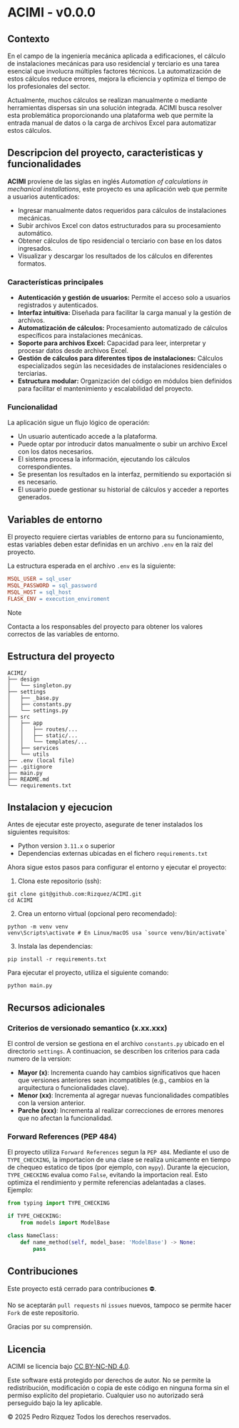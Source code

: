 # ACIMI - v0.0.0

## Contexto
En el campo de la ingeniería mecánica aplicada a edificaciones, el cálculo de instalaciones mecánicas para uso residencial y terciario es una tarea esencial que involucra múltiples factores técnicos. La automatización de estos cálculos reduce errores, mejora la eficiencia y optimiza el tiempo de los profesionales del sector.

Actualmente, muchos cálculos se realizan manualmente o mediante herramientas dispersas sin una solución integrada. ACIMI busca resolver esta problemática proporcionando una plataforma web que permite la entrada manual de datos o la carga de archivos Excel para automatizar estos cálculos.

## Descripcion del proyecto, caracteristicas y funcionalidades
__ACIMI__ proviene de las siglas en inglés _Automation of calculations in mechanical installations_, este proyecto es una aplicación web que permite a usuarios autenticados:
- Ingresar manualmente datos requeridos para cálculos de instalaciones mecánicas.
- Subir archivos Excel con datos estructurados para su procesamiento automático.
- Obtener cálculos de tipo residencial o terciario con base en los datos ingresados.
- Visualizar y descargar los resultados de los cálculos en diferentes formatos.

### Características principales
- __Autenticación y gestión de usuarios:__ Permite el acceso solo a usuarios registrados y autenticados.
- __Interfaz intuitiva:__ Diseñada para facilitar la carga manual y la gestión de archivos.
- __Automatización de cálculos:__ Procesamiento automatizado de cálculos específicos para instalaciones mecánicas.
- __Soporte para archivos Excel:__ Capacidad para leer, interpretar y procesar datos desde archivos Excel.
- __Gestión de cálculos para diferentes tipos de instalaciones:__ Cálculos especializados según las necesidades de instalaciones residenciales o terciarias.
- __Estructura modular:__ Organización del código en módulos bien definidos para facilitar el mantenimiento y escalabilidad del proyecto.

### Funcionalidad
La aplicación sigue un flujo lógico de operación:
- Un usuario autenticado accede a la plataforma.
- Puede optar por introducir datos manualmente o subir un archivo Excel con los datos necesarios.
- El sistema procesa la información, ejecutando los cálculos correspondientes.
- Se presentan los resultados en la interfaz, permitiendo su exportación si es necesario.
- El usuario puede gestionar su historial de cálculos y acceder a reportes generados.

## Variables de entorno
El proyecto requiere ciertas variables de entorno para su funcionamiento, estas variables deben estar definidas en un archivo `.env` en la raiz del proyecto.

La estructura esperada en el archivo `.env` es la siguiente:
```makefile
MSQL_USER = sql_user
MSQL_PASSWORD = sql_password
MSQL_HOST = sql_host
FLASK_ENV = execution_enviroment
```

> [!NOTE]
> Contacta a los responsables del proyecto para obtener los valores correctos de las variables de entorno.

## Estructura del proyecto
```
ACIMI/
├── design
│   └── singleton.py
├── settings
│   ├── _base.py
│   ├── constants.py
│   └── settings.py
├── src
│   ├── app
│   │   ├── routes/...
│   │   ├── static/...
│   │   └── templates/...
│   ├── services
│   └── utils
├── .env (local file)
├── .gitignore
├── main.py
├── README.md
└── requirements.txt
```

## Instalacion y ejecucion
Antes de ejecutar este proyecto, asegurate de tener instalados los siguientes requisitos:
- Python version `3.11.x` o superior
- Dependencias externas ubicadas en el fichero `requirements.txt`

Ahora sigue estos pasos para configurar el entorno y ejecutar el proyecto:

1. Clona este repositorio (ssh):
```
git clone git@github.com:Rizquez/ACIMI.git
cd ACIMI
```

2. Crea un entorno virtual (opcional pero recomendado):
```
python -m venv venv
venv\Scripts\activate # En Linux/macOS usa `source venv/bin/activate`
```

3. Instala las dependencias:
```
pip install -r requirements.txt
```

Para ejecutar el proyecto, utiliza el siguiente comando:
```
python main.py
```

## Recursos adicionales

### Criterios de versionado semantico (x.xx.xxx)
El control de version se gestiona en el archivo `constants.py` ubicado en el directorio `settings`. A continuacion, se describen los criterios para cada numero de la version:
- __Mayor (x)__: Incrementa cuando hay cambios significativos que hacen que versiones anteriores sean incompatibles (e.g., cambios en la arquitectura o funcionalidades clave).
- __Menor (xx)__: Incrementa al agregar nuevas funcionalidades compatibles con la version anterior.
- __Parche (xxx)__: Incrementa al realizar correcciones de errores menores que no afectan la funcionalidad.

### Forward References (PEP 484)
El proyecto utiliza `Forward References` segun la `PEP 484`. Mediante el uso de `TYPE_CHECKING`, la importacion de una clase se realiza unicamente en tiempo de chequeo estatico de tipos (por ejemplo, con `mypy`). Durante la ejecucion, `TYPE_CHECKING` evalua como `False`, evitando la importacion real. Esto optimiza el rendimiento y permite referencias adelantadas a clases.
Ejemplo:
```python
from typing import TYPE_CHECKING

if TYPE_CHECKING:
    from models import ModelBase

class NameClass:
    def name_method(self, model_base: 'ModelBase') -> None:
        pass
```

## Contribuciones
Este proyecto está cerrado para contribuciones ⛔.

No se aceptarán `pull requests` ni `issues` nuevos, tampoco se permite hacer `Fork` de este repositorio.

Gracias por su comprensión.

## Licencia
ACIMI se licencia bajo [CC BY-NC-ND 4.0](https://creativecommons.org/licenses/by-nc-nd/4.0/?ref=chooser-v1).

Este software está protegido por derechos de autor. No se permite la redistribución, modificación o copia de este código en ninguna forma sin el permiso explícito del propietario. Cualquier uso no autorizado será perseguido bajo la ley aplicable.

© 2025 Pedro Rizquez Todos los derechos reservados.
